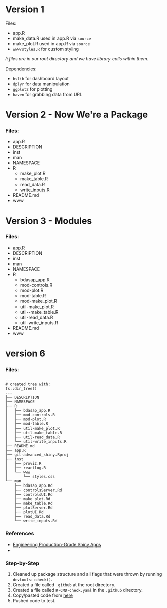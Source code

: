 # Version 1 

Files:
- app.R
- make_data.R used in app.R via `source`
- make_plot.R used in app.R via `source`
- `www/styles.R` for custom styling

*`R` files are in our root directory and we have library calls within them.*

Dependencies: 
- `bslib` for dashboard layout
- `dplyr` for data manipulation
- `ggplot2` for plotting
- `haven` for grabbing data from URL

# Version 2 - Now We're a Package

### Files:
* app.R
* DESCRIPTION
* inst
* man
* NAMESPACE
* R
  * make_plot.R
  * make_table.R
  * read_data.R
  * write_inputs.R
* README.md
* www

# Version 3 - Modules

### Files: 

* app.R
* DESCRIPTION
* inst
* man
* NAMESPACE
* R
  * bdasap_app.R
  * mod-controls.R
  * mod-plot.R
  * mod-table.R
  * mod-make_plot.R
  * util-make_plot.R
  * util--make_table.R
  * util-read_data.R
  * util-write_inputs.R
* README.md
* www


# version 6

### Files:
```
---
# created tree with:
fs::dir_tree()
---
├── DESCRIPTION
├── NAMESPACE
├── R
│   ├── bdasap_app.R
│   ├── mod-controls.R
│   ├── mod-plot.R
│   ├── mod-table.R
│   ├── util-make_plot.R
│   ├── util-make_table.R
│   ├── util-read_data.R
│   └── util-write_inputs.R
├── README.md
├── app.R
├── git-advanced_shiny.Rproj
├── inst
│   ├── proviz.R
│   ├── reactlog.R
│   └── www
│       └── styles.css
└── man
    ├── bdasap_app.Rd
    ├── controlsServer.Rd
    ├── controlsUI.Rd
    ├── make_plot.Rd
    ├── make_table.Rd
    ├── plotServer.Rd
    ├── plotUI.Rd
    ├── read_data.Rd
    └── write_inputs.Rd
```

### References
- [Engineering Production-Grade Shiny Apps](https://engineering-shiny.org/version-control.html#automated-testing)
- [](https://github.com/rstudio/shiny-workflows)

### Step-by-Step
1. Cleaned up package structure and all flags that were thrown by running `devtools::check()`.
2. Created a file called `.github` at the root directory.
3. Created a file called `R-CMD-check.yaml` in the `.github` directory.
4. Copy/pasted code from [here](https://github.com/rstudio/shiny-workflows#usage)
5. Pushed code to test.
